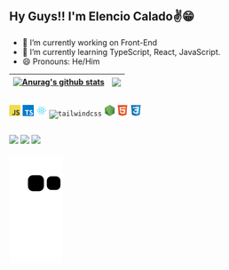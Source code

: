 ## Hy Guys!! I'm Elencio Calado✌️😁
- 🔭 I’m currently working on Front-End
- 🌱 I’m currently learning TypeScript, React, JavaScript.
- 😄 Pronouns: He/Him


| <a href="https://github.com/anuraghazra/github-readme-stats"><img align="center" src="https://github-readme-stats.vercel.app/api?username=elencio&show_icons=true&include_all_commits=true&theme=buefy&hide_border=true" alt="Anurag's github stats" /></a> | <a href="https://github.com/anuraghazra/github-readme-stats"><img align="center" src="https://github-readme-stats.vercel.app/api/top-langs/?username=elencio&layout=compact&theme=buefy&hide_border=true" /></a> |
| ------------- | ------------- |
##

</div>
<code><img height="20" alt="javascript" src="https://raw.githubusercontent.com/github/explore/80688e429a7d4ef2fca1e82350fe8e3517d3494d/topics/javascript/javascript.png"></code>
<code><img height="20" alt="typescript" src="https://raw.githubusercontent.com/github/explore/80688e429a7d4ef2fca1e82350fe8e3517d3494d/topics/typescript/typescript.png"></code>
<code><img height="20" alt="react" src="https://raw.githubusercontent.com/github/explore/80688e429a7d4ef2fca1e82350fe8e3517d3494d/topics/react/react.png"></code>
<code><img height="20" alt="tailwindcss" src="https://cdn.jsdelivr.net/gh/devicons/devicon/icons/tailwindcss/tailwindcss-plain.svg"></code>
<code><img height="20" alt="nodejs" src="https://raw.githubusercontent.com/github/explore/80688e429a7d4ef2fca1e82350fe8e3517d3494d/topics/nodejs/nodejs.png"></code> 
<code><img height="20" alt="html" src="https://raw.githubusercontent.com/devicons/devicon/master/icons/html5/html5-original.svg"></code>
<code><img height="20" alt="css" src="https://raw.githubusercontent.com/devicons/devicon/master/icons/css3/css3-original.svg"></code>
</div>

##
<div>
 <a href="https://discord.gg/wagxzStdcR" target="_blank"><img src="https://img.shields.io/badge/Discord-7289DA?style=for-the-badge&logo=discord&logoColor=white" target="_blank"></a> 
  <a href = "mailto:contatoelenciocalado@gmail.com"><img src="https://img.shields.io/badge/-Gmail-%23333?style=for-the-badge&logo=gmail&logoColor=white" target="_blank"></a>
  <a href="https://www.linkedin.com/in/el%C3%AAncio-zivane-74a285243/" target="_blank"><img src="https://img.shields.io/badge/-LinkedIn-%230077B5?style=for-the-badge&logo=linkedin&logoColor=white" target="_blank"></a>
 
 ####
 
 ![Snake animation](https://github.com/elencio/elencio/blob/output/github-contribution-grid-snake.svg)
 </div>
